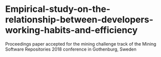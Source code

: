 # Empirical-study-on-the-relationship-between-developers-working-habits-and-efficiency

Proceedings paper accepted for the mining challenge track of the Mining Software Repositories 2018 conference in Gothenburg, Sweden
